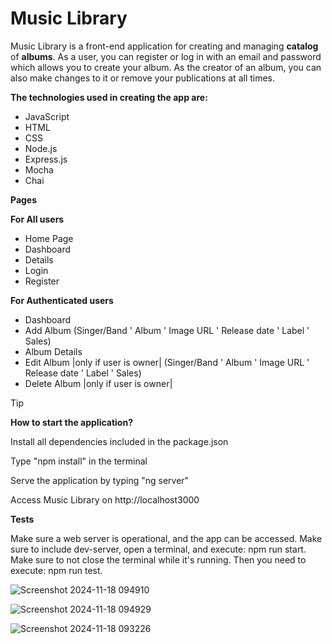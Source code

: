 # Music Library

Music Library is a front-end application for creating and managing **catalog** of **albums**. As a user, you can register or log in with an email and password which allows you to create your album. As the creator of an album, you can also make changes to it or remove your publications at all times. 

**The technologies used in creating the app are:**
  - JavaScript
  - HTML
  - CSS
  - Node.js
  - Express.js
  - Mocha
  - Chai

**Pages**

**For All users** 

  - Home Page
  - Dashboard
  - Details
  - Login
  - Register

**For Authenticated users**

  - Dashboard
  - Add Album (Singer/Band ' Album ' Image URL ' Release date ' Label ' Sales)
  - Album Details
  - Edit Album |only if user is owner| (Singer/Band ' Album ' Image URL ' Release date ' Label ' Sales)
  - Delete Album |only if user is owner|

> [!TIP]
> **How to start the application?**
> 
> Install all dependencies included in the package.json
>
> Type "npm install" in the terminal
>
> Serve the application by typing "ng server"
>
> Access Music Library on http://localhost3000

**Tests**

Make sure a web server is operational, and the app can be accessed. Make sure to include dev-server, open a terminal, and execute: npm run start. Make sure to not close the terminal while it's running. Then you need to execute: npm run test.

![Screenshot 2024-11-18 094910](https://github.com/user-attachments/assets/db6a6871-0234-4b2e-a046-6c5566fc2cc4)

![Screenshot 2024-11-18 094929](https://github.com/user-attachments/assets/fe256218-30a8-441b-9e85-10cdc32ff214)

![Screenshot 2024-11-18 093226](https://github.com/user-attachments/assets/52c8ea34-9d38-42fc-8fe6-101fff135ad9)

